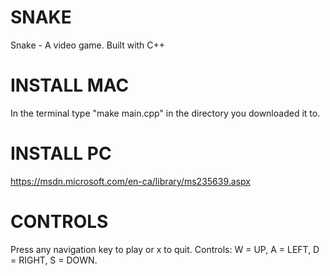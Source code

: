 # SNAKE
Snake - A video game. Built with C++

# INSTALL MAC
In the terminal type "make main.cpp" in the directory you downloaded it to.

# INSTALL PC
https://msdn.microsoft.com/en-ca/library/ms235639.aspx

# CONTROLS
Press any navigation key to play or x to quit.
Controls: W = UP, A = LEFT, D = RIGHT, S = DOWN. 
